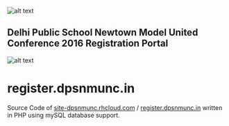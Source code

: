 ![alt text](http://register.dpsnmunc.in/logo.png "Official Logo")

## Delhi Public School Newtown Model United Conference 2016 Registration Portal

![alt text](http://register.dpsnmunc.in/cred.png "Dock Image")
# register.dpsnmunc.in
Source Code of [site-dpsnmunc.rhcloud.com](https://site-dpsnmunc.rhcloud.com) / [register.dpsnmunc.in](http://register.dpsnmunc.in) written in PHP using mySQL database support.
